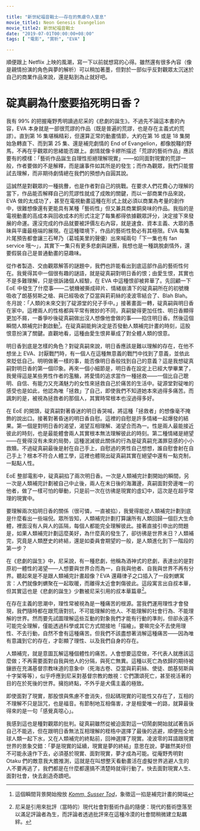```yaml
---

title: "新世紀福音戰士——存在的焦慮令人窒息"
movie_title1: Neon Genesis Evangelion
movie_title2: 新世紀福音戰士
date: "2019-07-01T00:00:00+08:00"
tags: [ "電影", "賞析", "EVA" ]

---
```


順便跟上 Netflix 上映的風潮，寫一下以前就想寫的心得。雖然還有很多內容（像是親情扮演的角色與夢的解析）可以稍加著墨，但對於一部似乎反對觀眾太沉迷於自己的商業作品來說，還是點到為止就好吧。

# 碇真嗣為什麼要掐死明日香？

我有 99% 的把握庵野秀明讀過尼采的《悲劇的誕生》。不過先不論這本書的內容，EVA 本身就是一部很荒謬的作品（既是普遍的荒謬，也是存在主義式的荒謬）。直到第 16 集堪稱精彩，但還算正常的動畫情節，大約在第 16 或是 18 集開始急轉直下、而到第 25 集、還是補完劇情的 End of Evangelion，都像脫韁的野馬，不再在乎觀眾的思緒能否跟上。劇情就像卡繆所描述「荒謬的藝術作品」應該要有的模樣：「藝術作品誕生自理性拒絕理解現實」——如同面對現實的荒謬一般，作者要做的不是解釋，而是讓事件如其所是的發生；而作為觀眾，我們只能嘗試去理解，而非期待劇情總在我們的預想內自圓其說。

這誠然是對觀眾的一種挑釁，也是作者對自己的挑戰。在要求人們花費心力理解的當下，作品能否解釋自己的荒謬性就成了成敗的關鍵，而以一部商業作品來說，EVA 做的太成功了，甚至在電視動畫這種在形式上就必須以商業為考量的創作中，很難想像還有更能具有某種「藝術性」但又兼具商業銅臭味的作品。我指的是電視動畫的高成本與回收成本的形式注定了每集都得依據觀眾評分，決定接下來發展的命運。還沒完成的作品就要被評價左右內容，就是速食、資本主義、大眾的愚昧與平庸最極端的展現。在這種環境下，作品的藝術性勢必有其極限。EVA 每集片尾預告都會讓三石琴乃（葛城美里的聲優）出來喊兩句「下一集也有 fan service 哦～」，其實下一集只有更多悲劇與謎團，我想也是一種跳脫劇情外，還要假裝自己是普通動畫的惡趣味。

從作者製造、交由觀眾解答的謎題中，我們也許能看出到底這部作品的藝術性何在。我覺得其中一個很有趣的謎語，就是碇真嗣對明日香的恨；由愛生恨，其實也不是多難理解，只是很訴諸個人經驗，在 EVA 中這種恨卻被昇華了。先回顧一下 EoE 中發生了什麼事——二號機被撕成碎片、情緒崩潰下的碇真嗣所在的初號機吸收了朗基努斯之槍、與已經吸收了亞當與莉莉絲的凌波零結合了、Blah Blah。冬月說：「人類的未來交到了碇源堂的兒子手中。」接著畫面一轉，碇真嗣與明日香在家中。這裡兩人的性格都與平常有微妙的不同，真嗣變得更加任性、明日香顯得更加不屑，一番爭吵後碇真嗣做出沒人想像他會做的事——掐住明日香。然後這個瞬間人類補完計劃啟動[^1]。在碇真嗣能夠決定是否發動人類補完計畫的時刻，這股恨意扮演了關鍵。直觀地看，這種由愛生恨昇華成了對全體人類的恨意。

明日香到底是怎樣的角色？對碇真嗣來說，明日香應該是難以理解的存在，在他不想坐上 EVA、討厭戰鬥時，有一個人在這種無意義的戰鬥中找到了意義，並依此來貶低自己。明明做著一樣的事，能否像明日香般找到自己的意義？這是我想碇真嗣對明日香的第一個印象。再來一個小細節是，明日香在設定上已經大學畢業了，我覺得這是某些男性作者的濫觴，將愛情的追求當作一種拯救——一個比自己聰明、自信、有能力又充滿魅力的女性來拯救自己於痛苦的生活中。碇源堂對碇唯的感受也是如此，他認為唯「拯救」了自己，即使我們不知道她本來過得多痛苦。而諷刺的是，被視為拯救者的那個人，其實時常根本也沒過得多好。

在 EoE 的開頭，碇真嗣對著昏迷的明日香哭喊，將這種「拯救者」的想像毫不掩飾的說出口。接著對著昏迷的明日香自慰。這裡的自慰是許多情緒一起爆發的結果。第一個是對明日香的渴望，渴望互相理解、渴望合而為一。性是兩人最能接近彼此的時刻，也是最能體會兩人其實根本無法理解彼此的時刻。第二種情緒是絕望——在覺得沒有未來的局勢，這種泯滅彼此關係的行為是碇真嗣充滿罪惡感的小小救贖。不過碇真嗣最後是射在自己手上，自慰過的男性自己想想，誰自慰會射在自己手上？根本不符合人體工學，這裡也體現出碇真嗣其實在絕望中還有一點克制，一點點人性。

EoE 整部電影中，碇真嗣掐了兩次明日香。一次是人類補完計劃開始的瞬間，另一次是人類補完計劃被自己中止後，兩人在末日後的海灘邊，真嗣面對旁邊唯一的他者，做了一樣可怕的舉動，只是前一次在彷彿是現實的虛幻中，這次是在超乎常理的現實中。

要理解兩次掐明日香的關係（很可憐，一直被掐），我覺得能從人類補完計劃到底是什麼看出一些端倪。眾所皆知，人類補完計劃打算讓所有人類回歸一個巨大生命體，裡面沒有人與人的區隔，每個人都能完全理解彼此。接著直接引申出的問題是，如果人類補完計劃這麼美好，為什麼真的發生了，卻彷彿是世界末日？人類補完，究竟是人類歷史的終結，還是如委員會期望的一般，是人類進化到下一階段的第一步？

在《悲劇的誕生》中，尼采說，有一種悲劇，他稱為酒神式的悲劇，表達出的是對原初一體性的渴望——人想要與世界合而為一，自我與他者、自我與世界不再有分界。聽起來是不是跟人類補完計畫超像？EVA 還藉律子之口插入了一段刺蝟寓言：人們就像刺蝟聚在一起取暖，而離得太近會刺傷彼此。這段寓言出自叔本華，但其實這也是《悲劇的誕生》少數被尼采引用的叔本華篇章[^2]。

在存在主義的思潮中，理性常被視為是一種痛苦的根源。當我們運用理性才會發現，我們隨時都在跟荒唐對抗，不可能理解的他人、不能理解的社會行為、不能理解的世界。然而要先試圖理解這些互動的對象我們才能有行動的準則，但卻永遠不可能完全理解，僅能透過科學或其它方式間接地「描繪」。要嘛完全不去使用理性、不去行動，自然不會有這種痛苦。但我們不該盡想著消解這種痛苦——因為唯有意識到它的存在，才彰顯了理性、以及我們自身的存在。

人類補完，就是意圖瓦解這種個體性的痛苦。人會想要這麼做，不代表人就應該這麼做；不再需要面對自我與他人的分隔，與死亡無異。這種以死亡為依歸的期待被鑲嵌在充滿基督宗教味道的意象中（死海古卷、亞當與莉莉絲、使徒、朗基努斯與十字架等等），似乎呼應到尼采對基督宗教的敵視：它們讚頌死亡，甚至視活著的目的在於死後的世界。擁抱終點，不外乎是犬儒主義的極致。

即使面對了現實，那股恨與焦慮不會消失，但起碼現實的可能性又存在了，互相的不理解不只是詛咒，也是福音。有節制地互相傷害，才是相愛唯一的路，就算最後得來的是一句「感覺真噁心」。

我感到這也是種對觀眾的批判。碇真嗣雖然從被迫面對這一切鬧劇開始就試著告訴自己不能逃，但在跟明日香無法互相理解的桎梏中選擇了最後的逃避，順便拖全地球人類一起下水，又在人類補完的終點前，回神選擇了現實。凌波零的耳語跟現實世界的景象交錯：「夢是現實的延續，現實是夢的終結」意思在說，夢雖然美好但不可能永遠作下去，必須基於現實、面對現實，夢才成為可能。從庵野秀明對 Otaku 們的敵意我大膽推測，這就是在叫想整天看動畫活在虛擬世界逃避人生的人不要再逃了，我們都是在什麼都還搞不清楚時就得行動了。快去面對現實人生、面對社會，快去創造奇蹟吧。

[^1]: 這個瞬間背景開始撥放 [*Komm, Susser Tod*](https://www.youtube.com/watch?v=oIscL-Bjsq4)，象徵這一掐是補完計畫的開端
[^2]:尼采是引用來批評（當時的）現代社會對藝術作品的隨便：現代的藝術墮落至以滿足評論者為生，而評論者透過批評來在這種冷漠的社會間稍微建立點羈絆。
